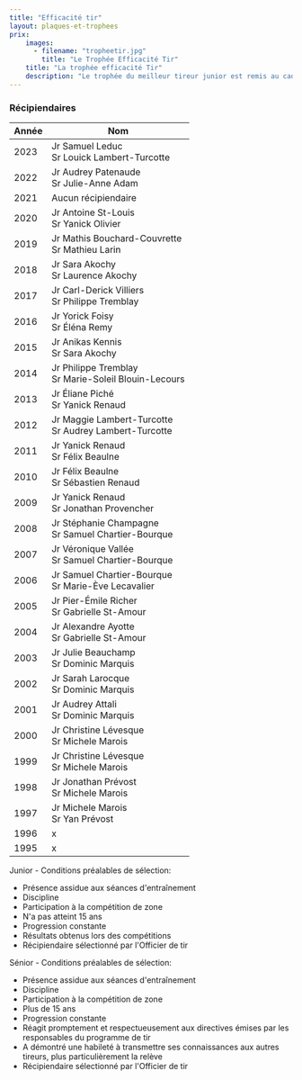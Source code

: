 ```yaml
---
title: "Efficacité tir"
layout: plaques-et-trophees
prix: 
    images:
      - filename: "tropheetir.jpg"
        title: "Le Trophée Efficacité Tir"
    title: "La trophée efficacité Tir"
    description: "Le trophée du meilleur tireur junior est remis au cadet ou à la cadette ayant démontré persévérance et motivation dans l'amélioration de ses performances de tireur. Le trophée du meilleur tireur senior est remis au cadet ou à la cadette ayant démontré des qualités de tireur en plus de montrer des aptitudes à partager ses connaissances avec les autres."
---
```


### Récipiendaires

| Année | Nom |
| --- | --- |
| 2023 | Jr Samuel Leduc <br>Sr Louick Lambert-Turcotte |
| 2022 | Jr Audrey Patenaude <br>Sr Julie-Anne Adam |
| 2021 | Aucun récipiendaire |
| 2020 | Jr Antoine St-Louis  <br>Sr Yanick Olivier |
| 2019 | Jr Mathis Bouchard-Couvrette  <br>Sr Mathieu Larin |
| 2018 | Jr Sara Akochy  <br>Sr Laurence Akochy |
| 2017 | Jr Carl-Derick Villiers  <br>Sr Philippe Tremblay |
| 2016 | Jr Yorick Foisy  <br>Sr Éléna Remy |
| 2015 | Jr Anikas Kennis  <br>Sr Sara Akochy |
| 2014 | Jr Philippe Tremblay  <br>Sr Marie-Soleil Blouin-Lecours |
| 2013 | Jr Éliane Piché  <br>Sr Yanick Renaud |
| 2012 | Jr Maggie Lambert-Turcotte  <br>Sr Audrey Lambert-Turcotte |
| 2011 | Jr Yanick Renaud  <br>Sr Félix Beaulne |
| 2010 | Jr Félix Beaulne  <br>Sr Sébastien Renaud |
| 2009 | Jr Yanick Renaud  <br>Sr Jonathan Provencher |
| 2008 | Jr Stéphanie Champagne  <br>Sr Samuel Chartier-Bourque |
| 2007 | Jr Véronique Vallée  <br>Sr Samuel Chartier-Bourque |
| 2006 | Jr Samuel Chartier-Bourque  <br>Sr Marie-Ève Lecavalier |
| 2005 | Jr Pier-Émile Richer  <br>Sr Gabrielle St-Amour |
| 2004 | Jr Alexandre Ayotte  <br>Sr Gabrielle St-Amour |
| 2003 | Jr Julie Beauchamp  <br>Sr Dominic Marquis |
| 2002 | Jr Sarah Larocque  <br>Sr Dominic Marquis |
| 2001 | Jr Audrey Attali  <br>Sr Dominic Marquis |
| 2000 | Jr Christine Lévesque  <br>Sr Michele Marois |
| 1999 | Jr Christine Lévesque  <br>Sr Michele Marois |
| 1998 | Jr Jonathan Prévost  <br>Sr Michele Marois |
| 1997 | Jr Michele Marois  <br>Sr Yan Prévost |
| 1996 | x   |
| 1995 | x   |

Junior - Conditions préalables de sélection:  
- Présence assidue aux séances d'entraînement  
- Discipline  
- Participation à la compétition de zone  
- N'a pas atteint 15 ans  
- Progression constante  
- Résultats obtenus lors des compétitions  
- Récipiendaire sélectionné par l'Officier de tir

Sénior - Conditions préalables de sélection:  
- Présence assidue aux séances d'entraînement  
- Discipline  
- Participation à la compétition de zone  
- Plus de 15 ans  
- Progression constante  
- Réagit promptement et respectueusement aux directives émises par les responsables du programme de tir  
- A démontré une habileté à transmettre ses connaissances aux autres tireurs, plus particulièrement la relève  
- Récipiendaire sélectionné par l'Officier de tir
